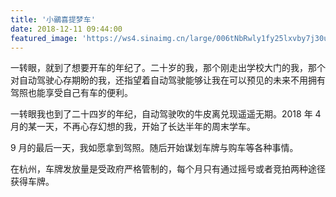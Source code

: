 ```yaml
---
title: '小鶸喜提梦车'
date: 2018-12-11 09:44:00
featured_image: 'https://ws4.sinaimg.cn/large/006tNbRwly1fy25lxvby7j30u00u0qv5.jpg'
---
```


一转眼，就到了想要开车的年纪了。二十岁的我，那个刚走出学校大门的我，那个对自动驾驶心存期盼的我，还指望着自动驾驶能够让我在可以预见的未来不用拥有驾照也能享受自己有车的便利。

一转眼我也到了二十四岁的年纪，自动驾驶吹的牛皮离兑现遥遥无期。2018 年 4 月的某一天，不再心存幻想的我，开始了长达半年的周末学车。

<!-- more -->

9 月的最后一天，我如愿拿到驾照。随后开始谋划车牌与购车等各种事情。

在杭州，车牌发放量是受政府严格管制的，每个月只有通过摇号或者竞拍两种途径获得车牌。
